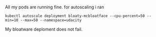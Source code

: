 All my pods are running fine.
for autoscaling i ran
```
kubectl autoscale deployment bloaty-mcbloatface --cpu-percent=50 --min=10 --max=50 --namespace=udacity
```

My bloatware deploment does not fail.
